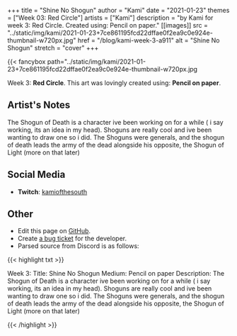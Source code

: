 +++
title =       "Shine No Shogun"
author =      "Kami"
date =        "2021-01-23"
themes =      ["Week 03: Red Circle"]
artists =     ["Kami"]
description = "by Kami for week 3: Red Circle. Created using: Pencil on paper."
[[images]]
              src = "../static/img/kami/2021-01-23+7ce861195fcd22dffae0f2ea9c0e924e-thumbnail-w720px.jpg"
              href = "/blog/kami-week-3-a911"
              alt = "Shine No Shogun"
              stretch = "cover"
+++


{{< fancybox path="../static/img/kami/2021-01-23+7ce861195fcd22dffae0f2ea9c0e924e-thumbnail-w720px.jpg

Week 3: **Red Circle**. This art was lovingly created using: **Pencil on paper**.

## Artist's Notes

The Shogun of Death is a character ive been working on for a while ( i say working, its an idea in my head). Shoguns are really cool and ive been wanting to draw one so i did. The Shoguns were generals, and the shogun of death leads the army of the dead alongside his opposite, the Shogun of Light (more on that later)

## Social Media

- **Twitch**: <a href='https://twitch.tv/kamiofthesouth' target='_blank'>kamiofthesouth</a>

## Other

- Edit this page on [GitHub](https://github.com/teaminkling/web-refresh/edit/main/content/blog/kami-week-3-a911.md).
- Create [a bug ticket](https://github.com/teaminkling/web-refresh/issues/new?assignees=&labels=bug&template=problem-report.md&title=) for the developer.
- Parsed source from Discord is as follows:

{{< highlight txt >}}

Week 3:
Title: Shine No Shogun
Medium: Pencil on paper
Description: The Shogun of Death is a character ive been working on for a while ( i say working, its an idea in my head). Shoguns are really cool and ive been wanting to draw one so i did. The Shoguns were generals, and the shogun of death leads the army of the dead alongside his opposite, the Shogun of Light (more on that later)

{{< /highlight >}}